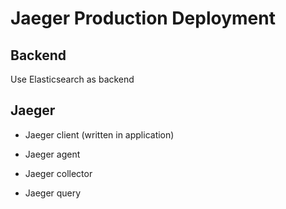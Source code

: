 # Jaeger Production Deployment
## Backend
Use Elasticsearch as backend

## Jaeger
* Jaeger client (written in application)

* Jaeger agent
* Jaeger collector
* Jaeger query
